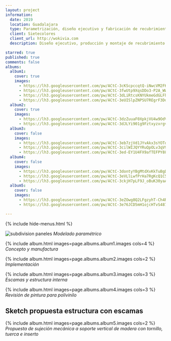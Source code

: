 ```yaml
---
layout: project
information:
  date: 2019
  location: Guadalajara
  type: Parametrización, diseño ejecutivo y fabricación de recubrimiento modular
  client: Sietecolores
  client_url: http://wokivia.com
  description: Diseño ejecutivo, producción y montaje de recubrimiento paramétrico maquinado en CNC en forma de escamas para exhibición museográfica infantil

starred: true
published: true
comments: false
albums:
  album1:
    cover: true
    images:
      - https://lh3.googleusercontent.com/pw/ACtC-3cKScpccqtQ-iNwcVM2FKVNouiyg8ITFCJMA-FBJR4b01_elSvcaA2iYkHmcFTVDQqWgWxf30j2hJFgTG6pV684IRAkhdaRN5oVCLidCkhXyLGtp6B755gtk6pXMgBqY5TZE0A0ZQxiE7elht0GtHZ_cQ=w400-h267-no?authuser=1
      - https://lh3.googleusercontent.com/pw/ACtC-3fwUtp9XqsDDo3-P2A_WWit8DOVm23yvaPKI163BGwP04MxItALdORalOeNIsb57DQv_PFY0oeR6gTCbgd3Nx05c7CnW6wUmx85rHxeV4BN750Yq7aasHrjewOVo1WXjLdKJk45_ipq1TX-mRnO61TRnw=w876-h771-no?authuser=1
      - https://lh3.googleusercontent.com/pw/ACtC-3dLiRtcsKNYUkmeGdGLFh_XzO-gFoxl2mapPIIcFZCUUG5wKr9kHo-7y-XLJTMtgn2A6BRlZkxN1MkF_wE104CHpQrwyc1FVGHtJocbN1_26dvVbMEbbihTVeD8E67UVDFiRFjiB_5ynF2IqiZwFLZfoQ=w930-h1240-no?authuser=1
      - https://lh3.googleusercontent.com/pw/ACtC-3eUISlpZNPSU7REgrF3Ddbkuc3usobHCRXUznjkzwGWfUgbwzdNmfzaKwzuexpmBd_BeDQBfT4mFOMeXmAZfe0lqedHIK20JsXbxNzfnpAtHN-3XpuPCaCj0byphXNZbYPr6HksFQvkhoFONV5hnq-mKQ=w1920-h1080-no?authuser=1
  album2:
    cover: true
    images:
      - https://lh3.googleusercontent.com/pw/ACtC-3dzZuuaF0XpkjVU4w9OdVC_QujeNO4oSCMW3lQXGMIytHJgLh1-wd488-mjzU95h4UK8KFqqr6gX7R9p-iCd0M5g0vfBF50XFyslO_pbFdvodcZwoFT79CRoK6DvUAyGhDLM1Q9xVCZ3v_R1hMG8Hwykg=w2256-h1240-no?authuser=1
      - https://lh3.googleusercontent.com/pw/ACtC-3dJLYi901g9Fztxyzxrgv6gTmxaq-RcFKuVKE1mHUlNTTvm6suh7-QheOk_DIUT_J02Ee9uQZjQzBeNx5x176cTI8dYI5_AqAYsrpO0cLupRKYhzUbVSGmhgjNLlFj9keHRnJO-zL3jnly5afvaNn6MOA=w930-h1240-no?authuser=1
  album3:
    cover: false
    images:
      - https://lh3.googleusercontent.com/pw/ACtC-3eb7zjVd1JYvAkx3sYOTdIk8xFJhH4OaP0amKZ07OPjZnVVEfrpRsKT3WkQ6LAdvXJX4iUfyXa0QGjUI9VFVOG9-6NiwKdfbD-95wFkMk6p8pmOmvU6ZBl6Gb7h3gTyfVqzP9o__rnneXGqOb-WErmNSg=w901-h785-no?authuser=1
      - https://lh3.googleusercontent.com/pw/ACtC-3cilWIJQYYRuQpOLv3qV9tyTz2oxyB3EmsVPGN6Pn7RtAsjHi-5pAsELGBXT02TpHSH5Ne3dHEG7o7bHDa2zK2UVD-Awpvyiv9gyc6QWpi3qwvOYaj3i7olAN-lq5bPeLj45WEBsaFpZfKAGX92ZyP3SA=w604-h609-no?authuser=1
      - https://lh3.googleusercontent.com/pw/ACtC-3ed-EY1U4FX9afTEFPY88GSf7FSpoLbM43ITD5Sm_0QYHHz2E3MxPUNCZnbVAgluEYHLVJaVR8xgEuP98Dpdllf781ZVy-hJ4OCMBSqMROJwz8v_08oK6Fioa0YmePvJNecOLZM-kt4vcdww-ruuNu4Pg=w788-h695-no?authuser=1
  album4:
    cover: false
    images:
      - https://lh3.googleusercontent.com/pw/ACtC-3dontyYBgMtdXvKkTuBgD0vnyjW7p0huYDGoh0j9QhiRQ-_gffCt4ShwTk7KE1F6Ijl4NxzHO86xO8YXxPC-igrpT_vpVe6IBW-2YHMBosSSJok0uYIJcLsngliJxrKshIrWJiQ7GlpviHqATSh9PYFQw=w930-h1240-no?authuser=1
      - https://lh3.googleusercontent.com/pw/ACtC-3eVLlLwfPrHa7RgKcQ1C5IleydBlxU9HuhpIGiLnu57QaBLKJQSApKXGt_LYbbp8yGDXrgCk_ZJooSUNwWnASR_5XCXJ1DfEllQotLjkixsxCXS74jLRHhsNVP8mBLibxFzYUnFJOThrW3F1EiDwjw8ug=w1654-h1240-no?authuser=1
      - https://lh3.googleusercontent.com/pw/ACtC-3ckjH7pLF9J_oBuK30yaAAq5c9DSFa4kTqoRQHN5tYhT0Z_OVcT29PcA1jTt3pYgOnVH2aZbTs865k2zPvDYkPRv-QahOySAa_Qb1JKD01LyMjLDwQj5lM0M7eW8avbvGw61xu9UMXGqRzRIh-ioJ_tlg=w1654-h1240-no?authuser=1
  album5:
    cover: false
    images:
      - https://lh3.googleusercontent.com/pw/ACtC-3eZOwg8Q2LFgzyhT-Ch4R3j7zZlB5JO6FaT3alvovVhpRNmyffuWxHTtoHv9ToxGrNKThG_nk-ahIO_dk0AztsceIfqqfKd5ysIPcvHJXaAG4h9R4FABb8UqisF_Xr-hbRAbdIHucvDmphqz43eywW7zw=w1024-h768-no?authuser=1
      - https://lh3.googleusercontent.com/pw/ACtC-3e76JCD5mH1ojcHTvS487YljAw8hoCcGcClFV66h3NEO10m6nhEiB9-wOoJP26ap-iRxBzt4mOnqiJdXWScaqKjmPMDmstC8TWnCSIiZq_sAQ-95TdUCSyk54yERgND-bGBc13ZZijzRJcgNN37sYUVVg=w1024-h768-no?authuser=1

---
```


{% include hide-menus.html %}

![subdivision paneles](https://lh3.googleusercontent.com/pw/ACtC-3ctL925NU4hRZsIeExCKVTgvZuKEGjTTVsYKbSy_HzW6UOioZv73RLDeWXrcE3RxqWXGA7nKjNOo2gpS29DVRC_f1souohQJgJ2ENhtS-5pdBzVr6-CLkv8FlmJu8MPVpv2oKEYM3LKv3f1NziEE2_Ntw=w1543-h762-no?authuser=1)
*Modelado paramétrico*

{% include album.html images=page.albums.album1.images cols=4 %}
*Concepto y manufactura*

{% include album.html images=page.albums.album2.images cols=2 %}
*Implementación*

{% include album.html images=page.albums.album3.images cols=3 %}
*Escamas y estructura interna*

{% include album.html images=page.albums.album4.images cols=3 %}
*Revisión de pintura para polivinilo*

## Sketch propuesta estructura con escamas

{% include album.html images=page.albums.album5.images cols=2 %}
*Propuesta de sujeción mecánica a soporte vertical de madera con tornillo, tuerca e inserto*
<!-- TODO: Agregar propuesta paramétrica de estructura para mandársela a Betty  -->
